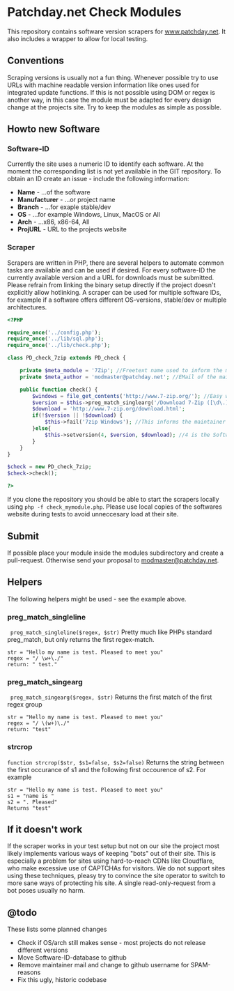 # Patchday.net Check Modules

This repository contains software version scrapers for www.patchday.net. It also includes a wrapper to allow for local testing.

## Conventions

Scraping versions is usually not a fun thing. Whenever possible try to use URLs with machine readable version information like ones used for integrated update functions. If this is not possible using DOM or regex is another way, in this case the module must be adapted for every design change at the projects site. Try to keep the modules as simple as possible.

## Howto new Software

### Software-ID

Currently the site uses a numeric ID to identify each software. At the moment the corresponding list is not yet available in the GIT repository. To obtain an ID create an issue - include the following information:

* **Name** - ...of the software
* **Manufacturer** - ...or project name
* **Branch** - ...for exaple stable/dev
* **OS** - ...for example Windows, Linux, MacOS or All
* **Arch** - ...x86, x86-64, All
* **ProjURL** - URL to the projects website

### Scraper

Scrapers are written in PHP, there are several helpers to automate common tasks are available and can be used if desired. For every software-ID the currently available version and a URL for downloads must be submitted. Please refrain from linking the binary setup directly if the project doesn't explicitly allow hotlinking. A scraper can be used for multiple software IDs, for example if a software offers different OS-versions, stable/dev or multiple architectures.

```php
<?PHP

require_once('../config.php');
require_once('../lib/sql.php');
require_once('../lib/check.php');

class PD_check_7zip extends PD_check {

    private $meta_module = '7Zip'; //Freetext name used to inform the maintainer on malfunctions
    private $meta_author = 'modmaster@patchday.net'; //EMail of the maintainer

    public function check() {
        $windows = file_get_contents('http://www.7-zip.org/'); //Easy way to get the sites contents - CURL is also available for more complex tasks
        $version = $this->preg_match_singlearg('/Download 7-Zip ([\d\.]+) \(/', $windows);
        $download = 'http://www.7-zip.org/download.html';
        if(!$version || !$download) {
            $this->fail('7zip Windows'); //This informs the maintainer
        }else{
            $this->setversion(4, $version, $download); //4 is the Software-ID
        }
    }
}

$check = new PD_check_7zip;
$check->check();

?>
```

If you clone the repository you should be able to start the scrapers locally using ```php -f check_mymodule.php```. Please use local copies of the softwares website during tests to avoid unneccesary load at their site.

## Submit
If possible place your module inside the modules subdirectory and create a pull-request. Otherwise send your proposal to modmaster@patchday.net.

## Helpers

The following helpers might be used - see the example above.

### preg_match_singleline
``` preg_match_singleline($regex, $str)```
Pretty much like PHPs standard preg_match, but only returns the first regex-match.

```
str = "Hello my name is test. Pleased to meet you"
regex = "/ \w+\./"
return: " test."
```

### preg_match_singearg
``` preg_match_singearg($regex, $str)```
Returns the first match of the first regex group

```
str = "Hello my name is test. Pleased to meet you"
regex = "/ \(w+)\./"
return: "test"
```
### strcrop
```function strcrop($str, $s1=false, $s2=false)```
Returns the string between the first occurance of s1 and the following first occourence of s2. For example
```
str = "Hello my name is test. Pleased to meet you"
s1 = "name is "
s2 = ". Pleased"
Returns "test"
```

## If it doesn't work

If the scraper works in your test setup but not on our site the project most likely implements various ways of keeping "bots" out of their site. This is especially a problem for sites using hard-to-reach CDNs like Cloudflare, who make excessive use of CAPTCHAs for visitors. We do not support sites using these techniques, pleasy try to convince the site operator to switch to more sane ways of protecting his site. A single read-only-request from a bot poses usually no harm.

## @todo

These lists some planned changes
* Check if OS/arch still makes sense - most projects do not release different versions
* Move Software-ID-database to github
* Remove maintainer mail and change to github username for SPAM-reasons
* Fix this ugly, historic codebase
